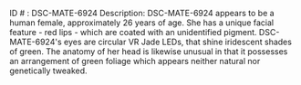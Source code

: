 ID # : DSC-MATE-6924
Description: DSC-MATE-6924 appears to be a human female, approximately 26 years of age. She has a unique facial feature - red lips - which are coated with an unidentified pigment. DSC-MATE-6924's eyes are circular VR Jade LEDs, that shine iridescent shades of green. The anatomy of her head is likewise unusual in that it possesses an arrangement of green foliage which appears neither natural nor genetically tweaked.
